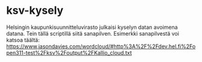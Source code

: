 ksv-kysely
==========

Helsingin kaupunkisuunnitteluvirasto julkaisi kyselyn datan avoimena datana. Tein tällä scriptillä siitä sanapilven. Esimerkki sanapilvestä voi katsoa täältä: https://www.jasondavies.com/wordcloud/#http%3A%2F%2Fdev.hel.fi%2Fopen311-test%2Fksv%2Foutput%2FKallio_cloud.txt
